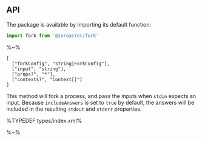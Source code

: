 ## API

The package is available by importing its default function:

```js
import fork from '@zoroaster/fork'
```

%~%

```## async fork => { stdout, stderr, code }
[
  ["forkConfig", "string|ForkConfig"],
  ["input", "string"],
  ["props?", "*"],
  ["contexts?", "Context[]"]
]
```

This method will fork a process, and pass the inputs when `stdin` expects an input. Because `includeAnswers` is set to `true` by default, the answers will be included in the resulting `stdout` and `stderr` properties.

%TYPEDEF types/index.xml%

<!-- %EXAMPLE: example/example.js, ../src => @zoroaster/fork%
%FORK example example/example% -->

%~%